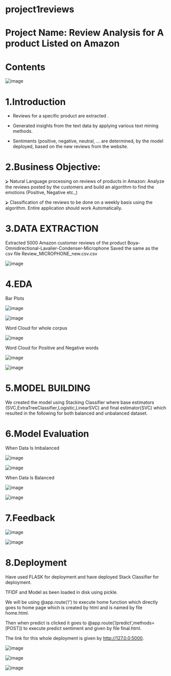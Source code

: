 # project1reviews

# Project Name: Review Analysis for A product Listed on Amazon

# Contents

![image](https://user-images.githubusercontent.com/71720761/113471286-0cb3dd80-9479-11eb-856e-d8150a659451.png)


# 1.Introduction

* Reviews for a specific product are extracted . 

* Generated  insights from the text data by applying various text mining methods. 

* Sentiments (positive, negative, neutral, … are determined, by the model deployed, based on the new reviews from the website.  

# 2.Business Objective:

⮚	Natural Language processing on reviews of products in Amazon: Analyze the reviews posted by the customers and build an algorithm to find the emotions (Positive, Negative etc.,)

⮚	Classification of the reviews to be done on a weekly basis using the algorithm. Entire application should work Automatically.

# 3.DATA EXTRACTION

Extracted 5000 Amazon customer reviews of the product Boya-Omnidirectional-Lavalier-Condenser-Microphone
Saved the same as the csv file Review_MICROPHONE_new.csv.csv

![image](https://user-images.githubusercontent.com/71720761/113474730-58718180-948f-11eb-8501-70572642482b.png)

# 4.EDA

Bar Plots

![image](https://user-images.githubusercontent.com/71720761/113474846-f9f8d300-948f-11eb-8288-c481fee6d3ad.png)

![image](https://user-images.githubusercontent.com/71720761/113474857-0bda7600-9490-11eb-8fd1-d3fd2810d1e4.png)

Word Cloud for whole corpus

![image](https://user-images.githubusercontent.com/71720761/113474879-2b719e80-9490-11eb-9d6e-8f998321e65a.png)

Word Cloud for Positive and Negative words

![image](https://user-images.githubusercontent.com/71720761/113474908-55c35c00-9490-11eb-8b80-5b34adb88f4e.png)

![image](https://user-images.githubusercontent.com/71720761/113474912-5956e300-9490-11eb-95d2-9e4a0445901e.png)

# 5.MODEL BUILDING

We created the model using Stacking Classifier where base estimators (SVC,ExtraTreeClassifier,Logistic,LinearSVC) and final estimator(SVC) which resulted in the following for both balanced and unbalanced dataset.

# 6.Model Evaluation

When Data Is Imbalanced

![image](https://user-images.githubusercontent.com/71720761/113474980-b0f54e80-9490-11eb-8665-d008a94ccb90.png)

![image](https://user-images.githubusercontent.com/71720761/113474983-b6529900-9490-11eb-99c2-b65e42d834b9.png)

When Data Is Balanced

![image](https://user-images.githubusercontent.com/71720761/113474999-c9fdff80-9490-11eb-9d30-b5b5313c7ab4.png)

![image](https://user-images.githubusercontent.com/71720761/113475001-cd918680-9490-11eb-9e54-d83b0e084aeb.png)

# 7.Feedback

![image](https://user-images.githubusercontent.com/71720761/113475027-e437dd80-9490-11eb-9fd1-bc7f60ba2352.png)

![image](https://user-images.githubusercontent.com/71720761/113475030-e7cb6480-9490-11eb-99ce-214bbf683c18.png)

# 8.Deployment

Have used FLASK for deployment and have deployed Stack Classifier for deployment.

TFIDF and Model as been loaded in disk using pickle.

We will be using @app.route(‘/’) to execute home function which directly goes to home page which is created by html and is named by file home.html.

Then when predict is clicked it goes to @app.route(‘/predict’,methods=[POST]) to execute predict sentiment and given by file final.html.

The link for this whole deployment is given by http://127.0.0:5000.

![image](https://user-images.githubusercontent.com/71720761/113475064-12b5b880-9491-11eb-84fe-596a36be706b.png)

![image](https://user-images.githubusercontent.com/71720761/113475065-16493f80-9491-11eb-8eb9-2bf98ff6e417.png)


![image](https://user-images.githubusercontent.com/71720761/113475071-1fd2a780-9491-11eb-8776-66bbe2ca4be6.png)
